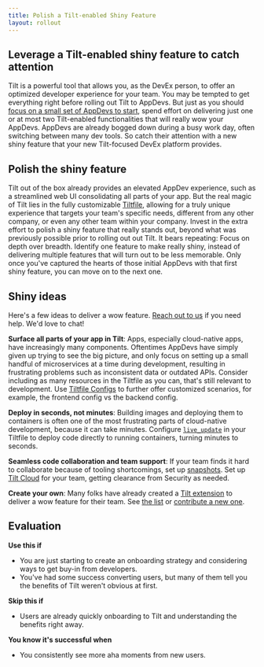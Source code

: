 ```yaml
---
title: Polish a Tilt-enabled Shiny Feature
layout: rollout
---
```


## Leverage a Tilt-enabled shiny feature to catch attention

Tilt is a powerful tool that allows you, as the DevEx person, to offer an optimized developer experience for your team. You may be tempted to get everything right before rolling out Tilt to AppDevs. But just as you should [focus on a small set of AppDevs to start](../rollout/focus), spend effort on delivering just one or at most two Tilt-enabled functionalities that will really wow your AppDevs. AppDevs are already bogged down during a busy work day, often switching between many dev tools. So catch their attention with a new shiny feature that your new Tilt-focused DevEx platform provides.

## Polish the shiny feature

Tilt out of the box already provides an elevated AppDev experience, such as a streamlined web UI consolidating all parts of your app. But the real magic of Tilt lies in the fully customizable [Tiltfile](..tiltfile_concepts), allowing for a truly unique experience that targets your team's specific needs, different from any other company, or even any other team within your company. Invest in the extra effort to polish a shiny feature that really stands out, beyond what was previously possible prior to rolling out out Tilt. It bears repeating: Focus on depth over breadth. Identify one feature to make really shiny, instead of delivering multiple features that will turn out to be less memorable. Only once you've captured the hearts of those initial AppDevs with that first shiny feature, you can move on to the next one.

## Shiny ideas

Here's a few ideas to deliver a wow feature. [Reach out to us](https://calendly.com/dbentley/tilt-enterprise) if you need help. We'd love to chat!

**Surface all parts of your app in Tilt**: Apps, especially cloud-native apps, have increasingly many components. Oftentimes AppDevs have simply given up trying to see the big picture, and only focus on setting up a small handful of microservices at a time during development, resulting in frustrating problems such as inconsistent data or outdated APIs. Consider including as many resources in the Tiltfile as you can, that's still relevant to development. Use [Tiltfile Configs](../tiltfile_config) to further offer customized scenarios, for example, the frontend config vs the backend config.

**Deploy in seconds, not minutes**: Building images and deploying them to containers is often one of the most frustrating parts of cloud-native development, because it can take minutes. Configure [`live_update`](../live_update_tutorial.html) in your Tiltfile to deploy code directly to running containers, turning minutes to seconds.

**Seamless code collaboration and team support**: If your team finds it hard to collaborate because of tooling shortcomings, set up [snapshots](../snapshots). Set up [Tilt Cloud](../tilt_cloud) for your team, getting clearance from Security as needed.

**Create your own**: Many folks have already created a [Tilt extension](../extensions) to deliver a wow feature for their team. See [the list](https://github.com/tilt-dev/tilt-extensions) or [contribute a new one](../contribute_extension.html).

## Evaluation

**Use this if**
* You are just starting to create an onboarding strategy and considering ways to get buy-in from developers.
* You've had some success converting users, but many of them tell you the benefits of Tilt weren't obvious at first.

**Skip this if**
* Users are already quickly onboarding to Tilt and understanding the benefits right away.

**You know it's successful when**
* You consistently see more aha moments from new users.
